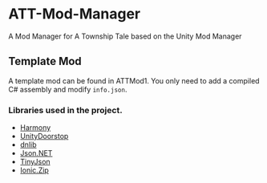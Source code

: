 # ATT-Mod-Manager
A Mod Manager for A Township Tale based on the Unity Mod Manager

## Template Mod

A template mod can be found in ATTMod1.
You only need to add a compiled C# assembly and modify `info.json`.

### Libraries used in the project.
- [Harmony](https://github.com/pardeike/Harmony/wiki/Utilities)
- [UnityDoorstop](https://github.com/NeighTools/UnityDoorstop)
- [dnlib](https://github.com/0xd4d/dnlib)
- [Json.NET](https://www.newtonsoft.com/json)
- [TinyJson](https://github.com/zanders3/json)
- [Ionic.Zip](https://archive.codeplex.com/?p=dotnetzip)